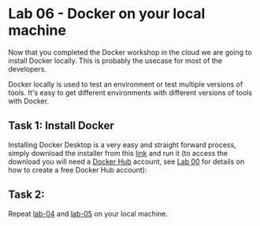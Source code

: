 # Lab 06 - Docker on your local machine

Now that you completed the Docker workshop in the cloud we are going to install
Docker locally. This is probably the usecase for most of the developers.

Docker locally is used to test an environment or test multiple versions of tools.
It's easy to get different environments with different versions of tools with
Docker.

## Task 1: Install Docker
Installing Docker Desktop is a very easy and straight forward process, simply
download the installer from this [link](https://www.docker.com/products/docker-desktop) and run it (to access the download
you will need a [Docker Hub](https://hub.docker.com/) account, see
[Lab 00](../lab-00/) for details on how to create a free Docker Hub account):

## Task 2:

Repeat [lab-04](../lab-04) and [lab-05](../lab-05) on your local machine.
